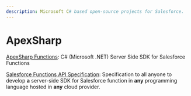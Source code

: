 ```yaml
---
description: Microsoft C# based open-source projects for Salesforce.
---
```


# ApexSharp

[ApexSharp Functions](apexsharp/apexsharp-functions.md): C# (Microsoft .NET) Server Side SDK for Salesforce Functions

[Salesforce Functions API Specification](apexsharp/salesforce-functions-api.md): Specification to all anyone to develop **a** server-side SDK for Salesforce function in **any** programming language hosted in **any** cloud provider.
